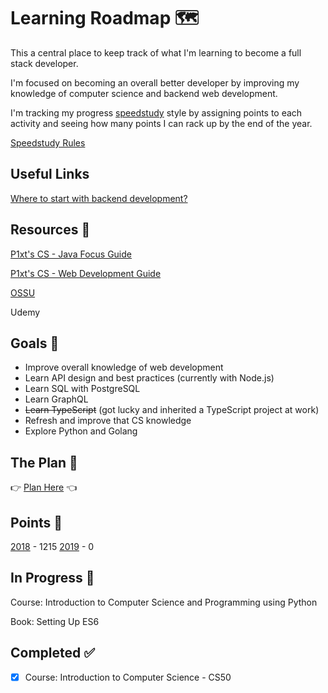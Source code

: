 # Learning Roadmap 🗺️

This a central place to keep track of what I'm learning to become a full stack developer.

I'm focused on becoming an overall better developer by improving my knowledge of computer science and backend web development.

I'm tracking my progress [speedstudy](https://github.com/P1xt/speedstudy) style by assigning points to each activity and seeing how many points I can rack up by the end of the year.

[Speedstudy Rules](SpeedstudyRules.md)

## Useful Links

[Where to start with backend development?](https://www.reddit.com/r/cscareerquestions/comments/9k46ub/where_to_start_with_backend_development/)

## Resources 🎒

[P1xt's CS - Java Focus Guide](https://github.com/mbazhlekova/p1xt-guides/blob/master/cs-java-focus.md)

[P1xt's CS - Web Development Guide](https://github.com/P1xt/p1xt-guides/blob/master/cs-wd.md)

[OSSU](https://github.com/ossu/computer-science)

Udemy

## Goals 🏫

- Improve overall knowledge of web development
- Learn API design and best practices (currently with Node.js)
- Learn SQL with PostgreSQL
- Learn GraphQL
- ~~Learn TypeScript~~ (got lucky and inherited a TypeScript project at work)
- Refresh and improve that CS knowledge
- Explore Python and Golang

## The Plan 📖

👉 [Plan Here](Plan.md) 👈

## Points 🎲

[2018](2018-Speedstudy.md) - 1215
[2019](2019-Speedstudy.md) - 0

## In Progress 🚧

Course: Introduction to Computer Science and Programming using Python

Book: Setting Up ES6

## Completed ✅

- [x] Course: Introduction to Computer Science - CS50
